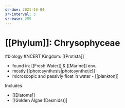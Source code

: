 ```yaml
---
sr-due: 2023-10-04
sr-interval: 3
sr-ease: 259
---
```

# [[Phylum]]: Chrysophyceae
#biology #NCERT Kingdom: [[Protista]]

- found in: [[Fresh Water]] & [[Marine]] env.
- mostly [[photosynthesis|photosynthetic]]
- microscopic and passivly float in water - [[plankton]]

Includes
- [[Diatoms]]
- [[Golden Algae (Desmids)]]
